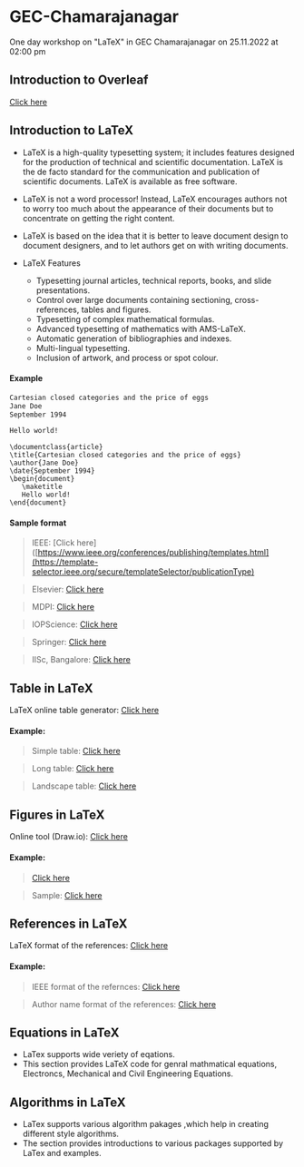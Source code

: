 # GEC-Chamarajanagar
One day workshop on "LaTeX" in GEC Chamarajanagar on 25.11.2022 at 02:00 pm

## Introduction to Overleaf

[Click here](https://www.overleaf.com/)

## Introduction to LaTeX

- LaTeX is a high-quality typesetting system; it includes features designed for the production of technical and scientific documentation. LaTeX is the de facto standard for the communication and publication of scientific documents. LaTeX is available as free software. 

- LaTeX is not a word processor! Instead, LaTeX encourages authors not to worry too much about the appearance of their documents but to concentrate on getting the right content. 

- LaTeX is based on the idea that it is better to leave document design to document designers, and to let authors get on with writing documents.

- LaTeX Features
  - Typesetting journal articles, technical reports, books, and slide presentations.
  - Control over large documents containing sectioning, cross-references, tables and figures.
  - Typesetting of complex mathematical formulas.
  - Advanced typesetting of mathematics with AMS-LaTeX.
  - Automatic generation of bibliographies and indexes.
  - Multi-lingual typesetting.
  - Inclusion of artwork, and process or spot colour.

#### Example
  
```bash
Cartesian closed categories and the price of eggs
Jane Doe
September 1994

Hello world!

```

```
\documentclass{article}
\title{Cartesian closed categories and the price of eggs}
\author{Jane Doe}
\date{September 1994}
\begin{document}
   \maketitle
   Hello world!
\end{document}
```

#### Sample format

> IEEE: [Click here]([https://www.ieee.org/conferences/publishing/templates.html](https://template-selector.ieee.org/secure/templateSelector/publicationType)

> Elsevier: [Click here](https://www.elsevier.com/authors/policies-and-guidelines/latex-instructions)

> MDPI: [Click here](https://www.mdpi.com/authors/latex)

> IOPScience: [Click here](https://publishingsupport.iopscience.iop.org/questions/article-format/)

> Springer: [Click here](https://www.springernature.com/gp/authors/campaigns/latex-author-support)

> IISc, Bangalore: [Click here](https://etd.iisc.ac.in/static/etd/instructions/index.htm)

## Table in LaTeX

LaTeX online table generator: [Click here](https://www.tablesgenerator.com/)

#### Example:

> Simple table: [Click here](https://github.com/brcnitk/GEC-Chamarajanagar/blob/main/Table/simple_table.tex)

> Long table: [Click here](https://github.com/brcnitk/GEC-Chamarajanagar/blob/main/Table/longtblr.tex)

> Landscape table: [Click here](https://github.com/brcnitk/GEC-Chamarajanagar/blob/main/Table/lanscape.tex)

## Figures in LaTeX

Online tool (Draw.io): [Click here](www.draw.io)

#### Example: 
> [Click here](https://www.overleaf.com/read/bhwyrrcnsrhr)

> Sample: [Click here](https://github.com/brcnitk/GEC-Chamarajanagar/blob/main/Figure/figure.tex)

## References in LaTeX

LaTeX format of the references: [Click here](https://scholar.google.com/)

#### Example:
> IEEE format of the refernces: [Click here]()

> Author name format of the references: [Click here]()

## Equations in LaTeX
- LaTex supports wide veriety of eqations. 
- This section provides LaTeX code for genral mathmatical equations, Electroncs, Mechanical and Civil Engineering Equations.

## Algorithms in LaTeX
 - LaTex supports various algorithm pakages ,which help in creating different style algorithms. 
 - The section provides introductions to various packages supported by LaTex and examples.

